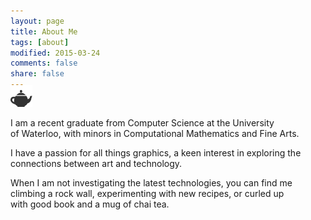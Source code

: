 ```yaml
---
layout: page
title: About Me
tags: [about]
modified: 2015-03-24
comments: false
share: false
---
```

 <i class="fa fa-2x fa-graduation-cap"></i>
 <i class="fa fa-2x fa-terminal"></i>
 <i class="fa fa-2x fa-puzzle-piece"></i>
 <i class="fa fa-2x fa-paint-brush"></i>
 <img style="height:35px;margin-top:-25px;" src="images/teapot.png">

I am a recent graduate from Computer Science at the University<br/>
of Waterloo, with minors in Computational Mathematics and Fine Arts.

I have a passion for all things graphics, a keen interest in exploring the<br/>
connections between art and technology.

When I am not investigating the latest technologies, you can find me<br/>
climbing a rock wall, experimenting with new recipes, or curled up<br/>
with good book and a mug of chai tea.
